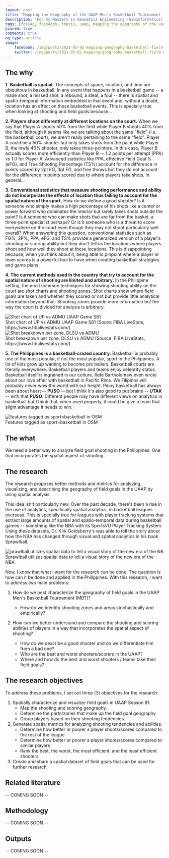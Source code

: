 ```yaml
---
layout: post
title: "Mapping the Geography of the UAAP Men's Basketball Tournament (Season 81) [Part 1]"
description: "For my Masters in Geomatics Engineering (GeoInformatics) thesis, I'm mapping the geography of the UAAP Men's Basketball Tournament. Specifically, I'm studying the spatial characterization and analysis of field goals. I'll be writing and sharing about it here. :)"
tags: [foss4g, foss4gph, thesis, uaap, mapping the geography of the uaap, spatial analytics, basketball, basketball analytics]
pinned: true
comments: true
og_type: article
image:
    facebook: /img/posts/2021-05-02-mapping-geography-basketball-field-goals-spatial-analytics-uaap-part-1/main.png
    twitter: /img/posts/2021-05-02-mapping-geography-basketball-field-goals-spatial-analytics-uaap-part-1/main.png
---
```


## The why

**1.** **Basketball is spatial.** The concepts of space, location, and time are ubiquitous in basketball. In any event that happens in a basketball game -- a made shot, a missed shot, a rebound, a steal, a foul -- there is spatial and spatio-temporal information embedded in that event and, without a doubt, location has an effect on these basketball events. This is specially true when looking at shooting and field goals because...


**2. Players shoot differently at different locations on the court.** When we say that Player A shoots 50% from the field while Player B shoots 40% from the field, although it seems like we are talking about the same "field" (i.e. the basketball court), we aren't really pertaining to the same "field". Player A could be a 50% shooter but only takes shots from the paint while Player B, the lowly 40% shooter, only takes three-pointers. In this case, Player B actually scores more efficiently than Player B -- 1.2 points per attempt (PPA) vs 1.0 for Player A. Advanced statistics like PPA, effective Field Goal % (eFG), and True Shooting Percentage (TS%) account for the difference in points scored by 2pt FG, 3pt FG, and free throws but they do not account for the difference in points scored due to where players take shots. In general...


**3. Conventional statistics that measure shooting performance and ability do not incorporate the effects of location thus failing to account for the spatial nature of the sport.** How do we define a good shooter? Is it someone who simply makes a high percentage of his shots like a center or power forward who dominates the interior but rarely takes shots outside the paint? Is it someone who can make shots that are far from the basket, a three-point specialist perhaps? Or is it someone who is a threat to score everywhere on the court even though they may not shoot particularly well overall? When answering this question, conventional statistics such as FG%, 3P%, PPA, eFG, and TS% provide a generalized version of a player's shooting or scoring ability but they don't tell us the locations where players shoot and how well they shoot at these locations. This is disappointing because, when you think about it, being able to pinpoint where a player or team scores is a powerful tool to have when creating basketball strategies and game plans.


**4. The current methods used in the country that try to account for the spatial nature of shooting are limited and arbitrary.** In the Philippine setting, the most common techniques for showing shooting ability on the court are shot charts and shooting zones. Shot charts show where field goals are taken and whether they scored or not but provide little analytical information beyond that. Shooting zones provide more information but the way the court is divided for analysis is arbitrary.

<div class="col-lg-12 img-container"><img class="img-fluid post-img img-shadow" src="{{ site.assets }}/img/posts/2021-05-02-mapping-geography-basketball-field-goals-spatial-analytics-uaap-part-1/shot-charts.png" alt="Shot chart of UP vs ADMU UAAP Game S81"><figcaption class="figure-caption text-center">Shot chart of UP vs ADMU UAAP Game S81 (Soure: FIBA LiveStats, https://www.fibalivestats.com/)</figcaption></div>


<div class="col-lg-12 img-container"><img class="img-fluid post-img img-shadow" src="{{ site.assets }}/img/posts/2021-05-02-mapping-geography-basketball-field-goals-spatial-analytics-uaap-part-1/shot-zones.png" alt="Shot breakdown per zone, DLSU vs ADMU"><figcaption class="figure-caption text-center">Shot breakdown per zone, DLSU vs ADMU (Source: FIBA LiveStats, https://www.fibalivestats.com/)</figcaption></div>


**5. The Philippines is a basketball-crazed country.** Basketball is probably one of the most popular, if not the most popular, sport in the Philippines. A lot of kids grow up wanting to become pro ballers. Basketball courts are literally everywhere. Basketball players and teams enjoy celebrity status. Basketball itself is ingrained in our culture. Rafe Bartholomew even wrote about our love affair with basketball in Pacific Rims. We Filipinos will probably never wow the world with our height. Pinoy basketball has always been about heart -- **PUSO** -- but I think it's also good to put brains -- **UTAK** -- with that **PUSO**. Different people may have different views on analytics in basketball but I think that, when used properly, it could be give a team that slight advantage it needs to win.

<div class="col-lg-12 img-container"><img class="img-fluid post-img img-shadow" src="{{ site.assets }}/img/posts/2021-05-02-mapping-geography-basketball-field-goals-spatial-analytics-uaap-part-1/osm-basketball.png" alt="features tagged as sport=basketball in OSM"><figcaption class="figure-caption text-center">Features tagged as sport=basketball in OSM</figcaption></div>


## The what

We need a better way to analyze field goal shooting in the Philippines. One that incorporates the spatial aspect of shooting.


## The research

The research proposes better methods and metrics for analyzing, visualizing, and describing the geography of field goals in the UAAP by using spatial analysis. 

This idea isn't particularly new. Over the past decade, there's been a rise in the use of analytics, specifically spatial analytics, in basketball leagues overseas. This is specially true for leagues with player tracking systems that extract large amounts of spatial and spatio-temporal data during basketball games -- something like the NBA with its SportsVU Player Tracking System. Using these datasets, Dr. Kirk Goldsberry's was able to tell the story about how the NBA has changed through visual and spatial analytics in his book Sprawlball.

<div class="col-lg-12 img-container"><img class="img-fluid post-img img-shadow" src="{{ site.assets }}/img/posts/2021-05-02-mapping-geography-basketball-field-goals-spatial-analytics-uaap-part-1/sprawlball.png" alt="prawlball utilizes spatial data to tell 
a visual story of the new era of the NB
"><figcaption class="figure-caption text-center">Sprawlball utilizes spatial data to tell a visual story of the new era of the NBA</figcaption></div>

Now, I know that what I want for the research can be done. The question is how can it be done and applied in the Philippines. With this research, I want to address two main problems:
1. How do we best characterize the geography of field goals in the UAAP Men's Basketball Tournament (MBT)?
    - How do we identify shooting zones and areas stochastically and empirically?

2. How can we better understand and compare the shooting and scoring abilities of players in a way that incorporates the spatial aspect of shooting?
    - How do we describe a good shooter and do we differentiate him from a bad one?
    - Who are the best and worst shooters/scorers in the UAAP?
    - Where and how do the best and worst shooters / teams take their field goals?


## The research objectives

To address these problems, I set out three (3) objectives for the research:

1. Spatially characterize and visualize field goals in UAAP Season 81.
    - Map the shooting and scoring geography.
    - Determine the parts/zones that make up the field goal geography.
    - Group players based on their shooting tendencies.
2. Generate spatial metrics for analyzing shooting tendencies and abilities.
    - Determine how better or poorer a player shoots/scores compared to the rest of the league
    - Determine how better or poorer a player shoots/scores compared to similar players
    - Rank the best, the worst, the most efficient, and the least efficient shooters
3. Create and share a spatial dataset of field goals that can be used for further research.


## Related literature

-- COMING SOON --


## Methodology

-- COMING SOON --


## Outputs

-- COMING SOON --
